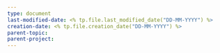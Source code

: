 ```yaml
---
type: document
last-modified-date: <% tp.file.last_modified_date("DD-MM-YYYY") %>
creation-date: <% tp.file.creation_date("DD-MM-YYYY") %>
parent-topic:
parent-project: 
---
```

